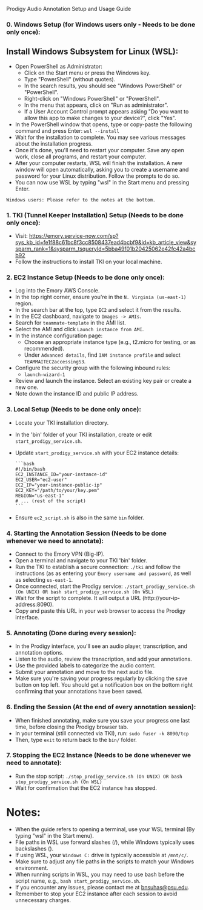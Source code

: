 Prodigy Audio Annotation Setup and Usage Guide

### 0. Windows Setup (for Windows users only - Needs to be done only once):
## Install Windows Subsystem for Linux (WSL):
* Open PowerShell as Administrator:
  * Click on the Start menu or press the Windows key.
  * Type "PowerShell" (without quotes).
  * In the search results, you should see "Windows PowerShell" or "PowerShell".
  * Right-click on "Windows PowerShell" or "PowerShell".
  * In the menu that appears, click on "Run as administrator".
  * If a User Account Control prompt appears asking "Do you want to allow this app to make changes to your device?", click "Yes".
* In the PowerShell window that opens, type or copy-paste the following command and press Enter: `wsl --install`
* Wait for the installation to complete. You may see various messages about the installation progress.
* Once it's done, you'll need to restart your computer. Save any open work, close all programs, and restart your computer.
* After your computer restarts, WSL will finish the installation. A new window will open automatically, asking you to create a username and password for your Linux distribution. Follow the prompts to do so.
* You can now use WSL by typing "wsl" in the Start menu and pressing Enter.

`Windows users: Please refer to the notes at the bottom.`

### 1. TKI (Tunnel Keeper Installation) Setup (Needs to be done only once):
* Visit: https://emory.service-now.com/sp?sys_kb_id=fe1f88c61bc8f3cc8508437ead4bcbf9&id=kb_article_view&sysparm_rank=1&sysparm_tsqueryId=5bba49f01b20425062e42fc42a4bcb92
* Follow the instructions to install TKI on your local machine.

### 2. EC2 Instance Setup (Needs to be done only once):
* Log into the Emory AWS Console.
* In the top right corner, ensure you're in the `N. Virginia (us-east-1)` region.
* In the search bar at the top, type `EC2` and select it from the results.
* In the EC2 dashboard, navigate to `Images -> AMIs`.
* Search for `teammate-template` in the AMI list.
* Select the AMI and click `Launch instance from AMI`.
* In the instance configuration page:
  * Choose an appropriate instance type (e.g., t2.micro for testing, or as recommended).
  * Under `Advanced details`, find `IAM instance profile` and select `TEAMMAITEC2accessingS3`.
* Configure the security group with the following inbound rules:
  * `launch-wizard-1`
* Review and launch the instance. Select an existing key pair or create a new one.
* Note down the instance ID and public IP address.

### 3. Local Setup (Needs to be done only once):
* Locate your TKI installation directory.
* In the 'bin' folder of your TKI installation, create or edit `start_prodigy_service.sh`.
* Update `start_prodigy_service.sh` with your EC2 instance details:
      
      ```bash
      #!/bin/bash
      EC2_INSTANCE_ID="your-instance-id"
      EC2_USER="ec2-user"
      EC2_IP="your-instance-public-ip"
      EC2_KEY="/path/to/your/key.pem"
      REGION="us-east-1"
      # ... (rest of the script)
      ```
* Ensure `ec2_script.sh` is also in the same `bin` folder.


### 4. Starting the Annotation Session (Needs to be done whenever we need to annotate):
* Connect to the Emory VPN (Big-IP).
* Open a terminal and navigate to your TKI 'bin' folder.
* Run the TKI to establish a secure connection:
      ```
      ./tki
      ```
  and follow the instructions (as as entering your `Emory username and password`, as well as selecting `us-east-1`. 
* Once connected, start the Prodigy service:
      ```
      ./start_prodigy_service.sh (On UNIX)
      OR
      bash start_prodigy_service.sh (On WSL)
      ```
* Wait for the script to complete. It will output a URL (http://your-ip-address:8090).
* Copy and paste this URL in your web browser to access the Prodigy interface.

### 5. Annotating (Done during every session):
* In the Prodigy interface, you'll see an audio player, transcription, and annotation options.
* Listen to the audio, review the transcription, and add your annotations.
* Use the provided labels to categorize the audio content.
* Submit your annotation and move to the next audio file.
* Make sure you're saving your progress regularly by clicking the save button on top left. You should get a notification box on the bottom right confirming that your annotations have been saved.

### 6. Ending the Session (At the end of every annotation session):
* When finished annotating, make sure you save your progress one last time, before closing the Prodigy browser tab.
* In your terminal (still connected via TKI), run:
      ```
      sudo fuser -k 8090/tcp
      ```
* Then, type `exit` to return back to the `bin/` folder.

### 7. Stopping the EC2 Instance (Needs to be done whenever we need to annotate):
* Run the stop script:
      ```
      ./stop_prodigy_service.sh (On UNIX)
      OR
      bash stop_prodigy_service.sh (On WSL)
      ```
* Wait for confirmation that the EC2 instance has stopped.

# Notes:
- When the guide refers to opening a terminal, use your WSL terminal (By typing "wsl" in the Start menu).
- File paths in WSL use forward slashes (/), while Windows typically uses backslashes (\).
- If using WSL, your `Windows C:` drive is typically accessible at `/mnt/c/`.
- Make sure to adjust any file paths in the scripts to match your Windows environment.
- When running scripts in WSL, you may need to use bash before the script name, e.g., `bash start_prodigy_service.sh`.
- If you encounter any issues, please contact me at [bnsuhas@psu.edu](mailto:bnsuhas@psu.edu).
- Remember to stop your EC2 instance after each session to avoid unnecessary charges.

